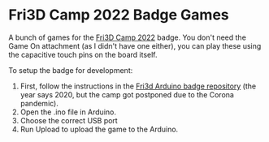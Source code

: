 # Fri3D Camp 2022 Badge Games

A bunch of games for the [Fri3D Camp 2022](https://fri3d.be/) badge. You don't need the Game On attachment (as I didn't have one either), you can play these using the capacitive touch pins on the board itself.

To setup the badge for development:

1. First, follow the instructions in the [Fri3d Arduino badge repository](https://github.com/Fri3dCamp/Badge2020_arduino) (the year says 2020, but the camp got postponed due to the Corona pandemic).
2. Open the .ino file in Arduino.
3. Choose the correct USB port
4. Run Upload to upload the game to the Arduino.
